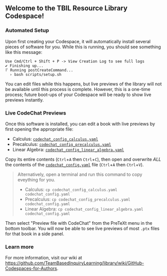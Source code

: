 ## Welcome to the TBIL Resource Library Codespace!

<!--

    To see a prettier version of this file with clickable links, 
    press [Ctrl/Cmd]+[Shift]+[v] on your keyboard.

-->

### Automated Setup

Upon first creating your Codespace, it will automatically install several
pieces of software for you. While this is running, you should see something
like this message:

```
Use Cmd/Ctrl + Shift + P -> View Creation Log to see full logs
✔ Finishing up...
⠏ Running postCreateCommand...
  › bash scripts/setup.sh
```

You can edit files while this happens, but live previews of the library will not
be available until this process is complete. However, this is a one-time process;
future boot-ups of your Codespace will be ready to show live previews instantly.

### Live CodeChat Previews

Once this software is installed, you can edit a book with live previews
by first opening the appropriate file:

- Calculus: [`codechat_config_calculus.yaml`](codechat_config_calculus.yaml)
- Precalculus: [`codechat_config_precalculus.yaml`](codechat_config_precalculus.yaml)
- Linear Algebra: [`codechat_config_linear_algebra.yaml`](codechat_config_linear_algebra.yaml)

Copy its entire contents (`Ctrl`+`A` then `Ctrl`+`C`), then open and overwrite *ALL* the contents of
the [`codechat_config.yaml`](codechat_config.yaml) file (`Ctrl`+`A` then `Ctrl`+`V`).

> Alternatively, open a terminal and run this command to copy eveything for you.
> 
> - Calculus: `cp codechat_config_calculus.yaml codechat_config.yaml`
> - Precalculus: `cp codechat_config_precalculus.yaml codechat_config.yaml`
> - Linear Algebra: `cp codechat_config_linear_algebra.yaml codechat_config.yaml`

Then select "Preview file with CodeChat" from the PreTeXt menu in the bottom toolbar.
You will now be able to see live previews of most `.ptx` files for that book in a side panel.

### Learn more

For more information, visit our wiki at
<https://github.com/TeamBasedInquiryLearning/library/wiki/GitHub-Codespaces-for-Authors>.
